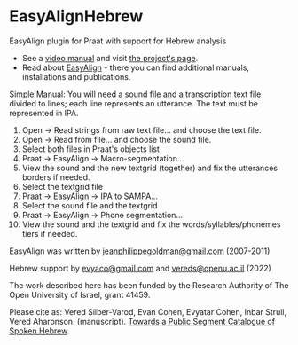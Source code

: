 # EasyAlignHebrew
EasyAlign plugin for Praat with support for Hebrew analysis

* See a [video manual](https://openu.zoom.us/rec/share/9Yg_xeE5SnXKK7jh9y0ivqcB_fJ2hSFTUm139Y4LAJZgkPfIxE3fZZzWg9PwWPrg.Fcwbn87UjyPBE5rh?startTime=1654683393000) and visit [the project's page](https://www.openu.ac.il/en/omilab/pages/Phoneme-Aligner.aspx).
* Read about [EasyAlign](http://latlcui.unige.ch/phonetique/easyalign.php) - there you can find additional manuals, installations and publications.

Simple Manual:
You will need a sound file and a transcription text file divided to lines; each line represents an utterance. The text must be represented in IPA.
1. Open -> Read strings from raw text file... and choose the text file.
2. Open -> Read from file... and choose the sound file.
3. Select both files in Praat's objects list
4. Praat -> EasyAlign -> Macro-segmentation...
5. View the sound and the new textgrid (together) and fix the utterances borders if needed.
6. Select the textgrid file
7. Praat -> EasyAlign -> IPA to SAMPA...
8. Select the sound file and the textgrid
9. Praat -> EasyAlign -> Phone segmentation...
10. View the sound and the textgrid and fix the words/syllables/phonemes tiers if needed.

EasyAlign was written by jeanphilippegoldman@gmail.com (2007-2011)

Hebrew support by evyaco@gmail.com and vereds@openu.ac.il (2022)


The work described here has been funded by the Research Authority of The Open University of Israel, grant 41459. 

Please cite as:
Vered Silber-Varod, Evan Cohen, Evyatar Cohen, Inbar Strull, Vered Aharonson. (manuscript). [Towards a Public Segment Catalogue of Spoken Hebrew](https://www.researchgate.net/publication/360463146_Towards_a_Public_Segment_Catalogue_of_Spoken_Hebrew).
